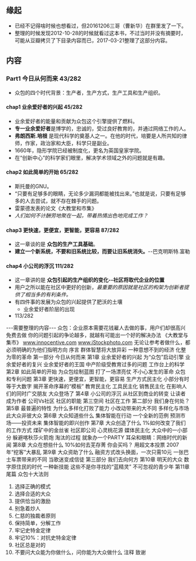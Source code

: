 ##  缘起
+ 已经不记得啥时候也想看过，但20161206三哥（曹新华）在群里发了一下。
+ 整理的时候发现2012-10-28的时候就看过这本书，不过当时并没有摘要时，可能从豆瓣拷贝了下目录内容而已，2017-03-21整理了这部分内容。

##  内容
###  Part1 今日从何而来 43/282
+ 众包的四个时代背景：生产者，生产方式，生产工具和生产组织。

####  chap1 业余爱好者的兴起  45/282
+ 业余爱好者的能量和贡献为众包这个引擎提供了燃料。
+ **专一业余爱好者**是博学的，忠诚的，受过良好教育的，并通过网络工作的人。
+ **弗朗西斯.培根** 是现代科学的奠基人之一。在他的时代，培要是人所共知的律师，作家，政治家和大臣，科学只是副业。
+ 1660年，隐形学院已经被制度化，更名为英国皇家学院。
+ 在“创新中心”的科学家们眼里，解决学术领域之外的问题就是有趣。

####  chap2 如此简单的开始  65/282
+ 斯托曼的GNU。
+ “只要有足够多的眼睛，无论多少漏洞都能被找出来。”也就是说，只要有足够多的人去尝试，就不存在棘手的问题。
+ 雷蒙德发表的论文《大教堂和市集》
+ *人们如何不计酬劳地聚在一起，带着热情出色地完成工作？*

####  chap3 更快速，更便宜，更智能，更容易  87/282
+ 这一章谈的是 **众包的生产工具基础**。
+ **建立一个新系统，不要和旧系统比较，而要让旧系统消失。**--巴克明斯特.富勒

####  chap4 小公司的浮沉 111/282
+ 这一章讲的是 **众包引起的生产组织的变化--社区将取代企业的位置** 
+ 用户之所以能在社区中更好的创新，*最重要的原因就是社区的构架为创新者提供了相当多的有利条件。*
+ 有四件事的发展为众包的兴起提供了肥沃的土壤
	+ 业余爱好者阶层的出现
+ 113/282



---需要整理的内容---
众包：企业原本需要花钱雇人去做的事，用户们却很高兴免费去做
你的问题引起的争论越多，就越有可能出一个好的解决办法
《大教堂与集市》
www.innocentive.com
www.iStockphoto.com
无论让参考者做什么，都必须明确的为他们指明方向
序言 群体智慧将大放异彩
一种意想不到的经济
化整为零的革命
第一部分 今日从何而来
第1章 业余爱好者的兴起
为“众包”启动引擎
业余爱好者的复兴
业余爱好者的王国
中产阶级受教育过多的问题
工作台上的科学
第2章 如此简单的开始
为众包绘制蓝图
打了一场漂亮仗
不小心发生的革命
众包和专利问题
第3章 更快速，更便宜，更智能，更容易
生产方式民主化
小部分有时等于大数字
揭开革命序幕的“模板”
教育民主化
工具民主化
销售民主化
在影响人们的同时广交朋友
大众登场了
第4章 小公司的浮沉
从社区到商业的转变
让读者成为作者
公司Vs社区
社区的职能
第三空间
社区在工作
第二部分 我们身在何处？
第5章 最普遍的特性
为什么多样化打败了能力
小改动带来的大不同
多样化与市场
此大众非彼大众
第6章 大众知道些什么
集体智能在行动
一个全新的范例
预测市场——投资未来
集体智能的即兴创作
第7章 大众创造了什么
1%如何改变了我们的工作方式
煤矿中的金丝雀
社区即公司
心灵桃花源
媒体民主化
大众中的一小部分
躲避喀秋莎火箭炮
淘汰的过程
就象办一个PARTY
耳朵和眼睛：网络时代的新闻
第8章 大众在想些什么
10%如何去芜存菁
你会买吗？
用超文本投票
2007年“挖客”大暴乱
第9章 大众资助了什么
融资方式改头换面，一次只需10元
一张巴士车票带来的不同
当歌迷变成信徒
第三部分 我们去向何方
第10章 明天的大众
数字原住民的时代
一种新技能
这些不是你寻找的“蓝精灵”
不可忽视的青少年
第11章 尾篇
众包十大法则
1. 选择正确的模式
2. 选择合适的大众
3. 提供恰当的激励
4. 别急着炒人
5. 仁慈的独裁者原则
6. 保持简单，分解工作
7. 牢记史特金定律
8. 牢记10%：对抗史特金定律
9. 社区总是对的
10. 不要问大众能为你做什么，问你能为大众做什么
注释
致谢